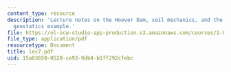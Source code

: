 ```yaml
---
content_type: resource
description: 'Lecture notes on the Hoover Dam, soil mechanics, and the continuum model:
  geostatics example.'
file: https://ol-ocw-studio-app-production.s3.amazonaws.com/courses/1-050-engineering-mechanics-i-fall-2007/15a836500520ce939db4b1ff292cfebc_lec7.pdf
file_type: application/pdf
resourcetype: Document
title: lec7.pdf
uid: 15a83650-0520-ce93-9db4-b1ff292cfebc
---
```

